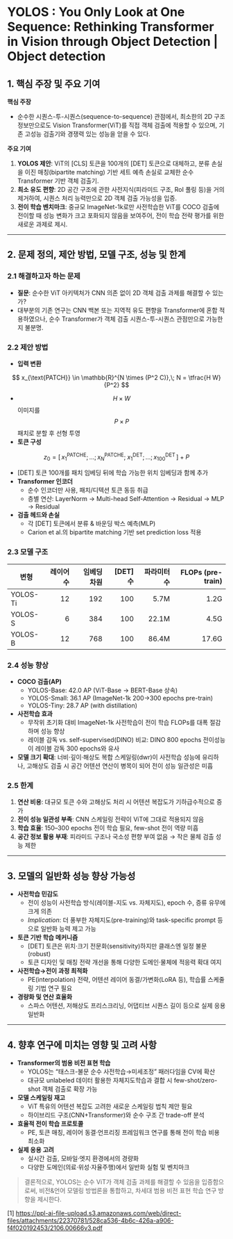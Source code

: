 # YOLOS : You Only Look at One Sequence: Rethinking Transformer in Vision through Object Detection | Object detection

## 1. 핵심 주장 및 주요 기여  
**핵심 주장**  
- 순수한 시퀀스-투-시퀀스(sequence-to-sequence) 관점에서, 최소한의 2D 구조 정보만으로도 Vision Transformer(ViT)를 직접 객체 검출에 적용할 수 있으며, 기존 고성능 검출기와 경쟁력 있는 성능을 얻을 수 있다.  

**주요 기여**  
1. **YOLOS 제안**: ViT의 [CLS] 토큰을 100개의 [DET] 토큰으로 대체하고, 분류 손실을 이진 매칭(bipartite matching) 기반 세트 예측 손실로 교체한 순수 Transformer 기반 객체 검출기.  
2. **최소 유도 편향**: 2D 공간 구조에 관한 사전지식(피라미드 구조, RoI 풀링 등)을 거의 제거하여, 시퀀스 처리 능력만으로 2D 객체 검출 가능성을 입증.  
3. **전이 학습 벤치마크**: 중규모 ImageNet-1k로만 사전학습한 ViT를 COCO 검출에 전이할 때 성능 변화가 크고 포화되지 않음을 보여주어, 전이 학습 전략 평가를 위한 새로운 과제로 제시.  

***

## 2. 문제 정의, 제안 방법, 모델 구조, 성능 및 한계  

### 2.1 해결하고자 하는 문제  
- **질문**: 순수한 ViT 아키텍처가 CNN 의존 없이 2D 객체 검출 과제를 해결할 수 있는가?  
- 대부분의 기존 연구는 CNN 백본 또는 지역적 유도 편향을 Transformer에 혼합 적용하였으나, 순수 Transformer가 객체 검출 시퀀스-투-시퀀스 관점만으로 가능한지 불분명.

### 2.2 제안 방법  
- **입력 변환**  

$$
    x_{\text{PATCH}} \in \mathbb{R}^{N \times (P^2 C)},\;
    N = \tfrac{H W}{P^2}
  $$
  
  - $$H\times W$$ 이미지를 $$P\times P$$ 패치로 분할 후 선형 투영  
- **토큰 구성**  

$$
    z_0 = [\,x_1^{\text{PATCHE}};\dots;x_N^{\text{PATCHE}};\;x_1^{\text{DET}};\dots;x_{100}^{\text{DET}}\,] + P
  $$
  
  - [DET] 토큰 100개를 패치 임베딩 뒤에 학습 가능한 위치 임베딩과 함께 추가  
- **Transformer 인코더**  
  - 순수 인코더만 사용, 패치/디텍션 토큰 동등 취급  
  - 층별 연산: LayerNorm → Multi-head Self-Attention → Residual → MLP → Residual  
- **검출 헤드와 손실**  
  - 각 [DET] 토큰에서 분류 & 바운딩 박스 예측(MLP)  
  - Carion et al.의 bipartite matching 기반 set prediction loss 적용  

### 2.3 모델 구조  
| 변형      | 레이어 수 | 임베딩 차원 | [DET] 수 | 파라미터 수 | FLOPs (pre-train) |
|-----------|----------:|-----------:|---------:|------------:|------------------:|
| YOLOS-Ti  |        12 |        192 |      100 |       5.7M  |        1.2G       |
| YOLOS-S   |         6 |        384 |      100 |      22.1M  |        4.5G       |
| YOLOS-B   |        12 |        768 |      100 |      86.4M  |       17.6G       |

### 2.4 성능 향상  
- **COCO 검출(AP)**  
  - YOLOS-Base: 42.0 AP (ViT-Base → BERT-Base 상속)  
  - YOLOS-Small: 36.1 AP (ImageNet-1k 200→300 epochs pre-train)  
  - YOLOS-Tiny: 28.7 AP (with distillation)  
- **사전학습 효과**  
  - 무작위 초기화 대비 ImageNet-1k 사전학습이 전이 학습 FLOPs를 대폭 절감하며 성능 향상  
  - 레이블 감독 vs. self-supervised(DINO) 비교: DINO 800 epochs 전이성능이 레이블 감독 300 epochs와 유사  
- **모델 크기 확대**: 너비·깊이·해상도 복합 스케일링(dwr)이 사전학습 성능에 유리하나, 고해상도 검출 시 공간 어텐션 연산이 병목이 되어 전이 성능 일관성은 미흡  

### 2.5 한계  
1. **연산 비용**: 대규모 토큰 수와 고해상도 처리 시 어텐션 복잡도가 기하급수적으로 증가  
2. **전이 성능 일관성 부족**: CNN 스케일링 전략이 ViT에 그대로 적용되지 않음  
3. **학습 효율**: 150–300 epochs 전이 학습 필요, few-shot 전이 역량 미흡  
4. **공간 정보 활용 부재**: 피라미드 구조나 국소성 편향 부여 없음 → 작은 물체 검출 성능 제한  

***

## 3. 모델의 일반화 성능 향상 가능성  

- **사전학습 민감도**  
  - 전이 성능이 사전학습 방식(레이블-지도 vs. 자체지도), epoch 수, 증류 유무에 크게 의존  
  - *Implication*: 더 풍부한 자체지도(pre-training)와 task-specific prompt 등으로 일반화 능력 제고 가능  
- **토큰 기반 학습 메커니즘**  
  - [DET] 토큰은 위치·크기 전문화(sensitivity)하지만 클래스엔 일정 불문(robust)  
  - 토큰 디자인 및 매칭 전략 개선을 통해 다양한 도메인·물체에 적응력 확대 여지  
- **사전학습→전이 과정 최적화**  
  - PE(interpolation) 전략, 어텐션 레이어 동결/가변화(LoRA 등), 학습률 스케줄링 기법 연구 필요  
- **경량화 및 연산 효율화**  
  - 스파스 어텐션, 저해상도 프리스크리닝, 어댑티브 시퀀스 길이 등으로 실제 응용 일반화  

***

## 4. 향후 연구에 미치는 영향 및 고려 사항  

- **Transformer의 범용 비전 표현 학습**  
  - YOLOS는 “태스크-불문 순수 사전학습→미세조정” 패러다임을 CV에 확산  
  - 대규모 unlabeled 데이터 활용한 자체지도학습과 결합 시 few-shot/zero-shot 객체 검출로 확장 가능  
- **모델 스케일링 재고**  
  - ViT 특유의 어텐션 복잡도 고려한 새로운 스케일링 법칙 제안 필요  
  - 하이브리드 구조(CNN+Transformer)와 순수 구조 간 trade-off 분석  
- **효율적 전이 학습 프로토콜**  
  - PE, 토큰 매칭, 레이어 동결·언프리징 프레임워크 연구를 통해 전이 학습 비용 최소화  
- **실제 응용 고려**  
  - 실시간 검출, 모바일·엣지 환경에서의 경량화  
  - 다양한 도메인(의료·위성·자율주행)에서 일반화 실험 및 벤치마크  

> 결론적으로, YOLOS는 순수 ViT가 객체 검출 과제를 해결할 수 있음을 입증함으로써, 비전&언어 모델링 방법론을 통합하고, 차세대 범용 비전 표현 학습 연구 방향을 제시한다.

[1] https://ppl-ai-file-upload.s3.amazonaws.com/web/direct-files/attachments/22370781/528ca536-4b6c-426a-a906-f4f020192453/2106.00666v3.pdf
